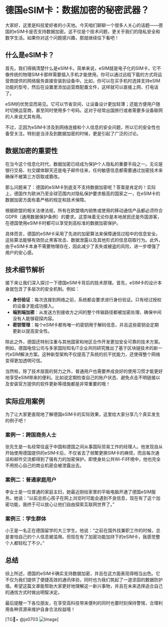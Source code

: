 # 德国eSIM卡：数据加密的秘密武器？

大家好，这里是科技爱好者的小天地。今天咱们聊聊一个很多人关心的话题——德国的eSIM卡是否支持数据加密。这不仅是个技术问题，更关乎我们的隐私安全和数字生活。如果你对这个问题感兴趣，那就继续往下看吧！

## 什么是eSIM卡？

首先，我们得搞清楚什么是eSIM卡。简单来说，eSIM就是电子化的SIM卡，它不像传统的物理SIM卡那样需要插入手机才能使用。你可以通过远程下载的方式将运营商提供的网络服务直接安装到设备中。比如，你可以在买手机时选择支持eSIM功能的型号，然后在设置里添加运营商配置文件，这样就可以直接上网、打电话了。

eSIM的优势显而易见。它可以节省空间，让设备设计更加轻薄；还能方便用户随时切换运营商，甚至同时使用多个号码。这对于经常出国旅行或者需要多设备联网的人来说尤其有用。

不过，正因为eSIM卡涉及到网络连接和个人信息的安全问题，所以它的安全性也备受关注。特别是当涉及到数据加密的时候，更是引起了广泛的讨论。

## 数据加密的重要性

在当今这个信息化时代，数据加密已经成为保护个人隐私的重要手段之一。无论是银行交易、社交媒体聊天还是电子邮件往来，任何敏感信息都需要通过加密技术来确保不被第三方窃取或篡改。

那么问题来了：德国的eSIM卡到底支不支持数据加密呢？答案是肯定的！实际上，德国作为欧洲乃至全球范围内对隐私保护要求极高的国家之一，在eSIM卡的数据加密方面有着严格的规定和技术保障。

根据欧盟的相关法律法规，所有在欧盟境内销售或使用的移动通信产品都必须符合GDPR（通用数据保护条例）的要求。这意味着无论你是本地居民还是外国游客，在德国使用eSIM卡时都可以享受到高标准的数据加密保护。

具体而言，德国的eSIM卡采用了先进的加密算法来保障通信过程中的信息安全。这些算法能够有效防止黑客攻击、数据泄露以及其他形式的信息窃取行为。此外，由于eSIM卡本身不需要物理存在，因此减少了丢失或被盗的风险，进一步增强了用户的安心感。

## 技术细节解析

接下来让我们深入探讨一下德国eSIM卡背后的技术原理。首先，eSIM卡的设计本身就包含了多层次的安全机制。例如：

- **身份验证**：每次连接到网络之前，系统都会要求进行身份验证。只有经过授权的设备才能成功接入。
- **端到端加密**：从发送方到接收方之间的整个传输路径都被加密处理，确保中间没有人能够窥探内容。
- **密钥管理**：每个eSIM卡都有唯一的密钥用于解码信息，并且这些密钥会定期更新以提高安全性。

除此之外，德国还特别注重与其他国家和地区合作开发更加安全可靠的技术方案。例如，德国电信公司与多家国际知名IT企业共同研究推出了基于区块链技术的新一代eSIM解决方案。这种新型架构不仅提高了系统的抗干扰能力，还使得整个网络变得更加透明可信。

当然啦，除了技术层面的努力之外，普通用户也需要养成良好的使用习惯才能更好地享受eSIM带来的便利。比如说定期检查自己的账户状态、避免点击不明链接以及安装官方提供的软件更新等措施都是非常重要的哦！

## 实际应用案例

为了让大家更直观地了解德国eSIM卡的实际效果，这里给大家分享几个真实发生的例子吧！

### 案例一：跨国商务人士
张先生是一名经常往返于中国和德国之间从事国际贸易工作的经理人。他发现自从开始使用德国提供的eSIM卡后，不仅省去了频繁更换SIM卡的麻烦，而且每次通话和邮件交流都得到了强有力的加密保护。即使身处公共Wi-Fi环境中，他也完全不用担心自己的商业机密会被泄露出去。

### 案例二：普通家庭用户
李女士是一位普通的家庭主妇，她最近刚给家里的平板电脑开通了德国eSIM服务。她说：“以前总担心孩子在网上浏览时可能会遇到不良信息，现在有了这个加密功能，我终于可以放心让他们自由探索互联网世界了。”

### 案例三：学生群体
小王是一名正在德国留学的大三学生。他说：“之前在国外找兼职工作的时候，总是害怕自己的个人信息被滥用。但现在有了加密功能加持下的eSIM卡，我感觉整个人都轻松了不少。”

## 总结

综上所述，德国的eSIM卡确实支持数据加密，并且在这方面表现得相当出色。它不仅为我们提供了便捷高效的通讯体验，同时也为我们筑起了一道坚固的数据防护墙。希望这篇文章能帮助大家更好地理解这一新兴事物，并且在未来选择适合自己的通信方式时做出明智决定。

最后提醒一下各位朋友，在享受高科技带来便利的同时也要时刻保持警惕，合理利用各种资源来维护自身合法权益哦！

[TG💪+ @jx0703 ![Image](https://github.com/user-attachments/assets/dbca1d08-cadb-493c-b0ec-ad6f7a83f270)]